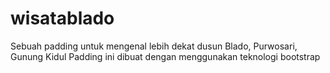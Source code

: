 # wisatablado

Sebuah padding untuk mengenal lebih dekat dusun Blado, Purwosari, Gunung Kidul
Padding ini dibuat dengan menggunakan teknologi bootstrap
